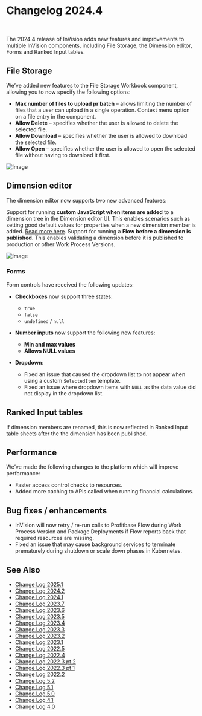 # Changelog 2024.4

<br/>

The 2024.4 release of InVision adds new features and improvements to multiple InVision components, including File Storage, the Dimension editor, Forms and Ranked Input tables.

## File Storage

We’ve added new features to the File Storage Workbook component, allowing you to now specify the following options:

- **Max number of files to upload pr batch** – allows limiting the number of files that a user can upload in a single operation.
Context menu option on a file entry in the component.
- **Allow Delete** – specifies whether the user is allowed to delete the selected file.
- **Allow Download** – specifies whether the user is allowed to download the selected file.
- **Allow Open** – specifies whether the user is allowed to open the selected file without having to download it first.

![Image](https://profitbasedocs.blob.core.windows.net/flowimages/changeLogInv24_4_1.png)

## Dimension editor
The dimension editor now supports two new advanced features:

Support for running **custom JavaScript when items are added** to a dimension tree in the Dimension editor UI. This enables scenarios such as setting good default values for properties when a new dimension member is added. [Read more here](../docs/dimensions/howto/set-default-data-for-new-dimension-members.md).
Support for running a **Flow before a dimension is published**. This enables validating a dimension before it is published to production or other Work Process Versions.

![Image](https://profitbasedocs.blob.core.windows.net/flowimages/changeLogInv24_4_2.png)

### Forms

Form controls have received the following updates:

- **Checkboxes** now support three states:
  - `true`
  - `false`
  - `undefined` / `null`


- **Number inputs** now support the following new features:
  - **Min and max values**
  - **Allows NULL values**


- **Dropdown**:
  - Fixed an issue that caused the dropdown list to not appear when using a custom `SelectedItem` template.
  - Fixed an issue where dropdown items with `NULL` as the data value did not display in the dropdown list.


## Ranked Input tables

If dimension members are renamed, this is now reflected in Ranked Input table sheets after the the dimension has been published.

## Performance
We’ve made the following changes to the platform which will improve performance:

- Faster access control checks to resources.
- Added more caching to APIs called when running financial calculations.



## Bug fixes / enhancements

- InVision will now retry / re-run calls to Profitbase Flow during Work Process Version and Package Deployments if Flow reports back that required resources are missing.
- Fixed an issue that may cause background services to terminate prematurely during shutdown or scale down phases in Kubernetes.

## See Also

- [Change Log 2025.1](changelog25_1.md)
- [Change Log 2024.2](changelog24_2.md)
- [Change Log 2024.1](changelog24_1.md)
- [Change Log 2023.7](changelog23_7.md)
- [Change Log 2023.6](changelog23_6.md)
- [Change Log 2023.5](changelog23_5.md)
- [Change Log 2023.4](changelog23_4.md)
- [Change Log 2023.3](changelog23_3.md)
- [Change Log 2023.2](changelog23_2.md)
- [Change Log 2023.1](changelog23_1.md)
- [Change Log 2022.5](changelog22_5.md)
- [Change Log 2022.4](changelog22_4.md)
- [Change Log 2022.3 pt 2](changelog22_3_2.md)
- [Change Log 2022.3 pt 1](changelog22_3_1.md)
- [Change Log 2022.2](changelog22_2.md)
- [Change Log 5.2](changelog52.md)
- [Change Log 5.1](changelog51.md)
- [Change Log 5.0](changelog5.md)
- [Change Log 4.1](changelog41.md)
- [Change Log 4.0](changelog40.md)
